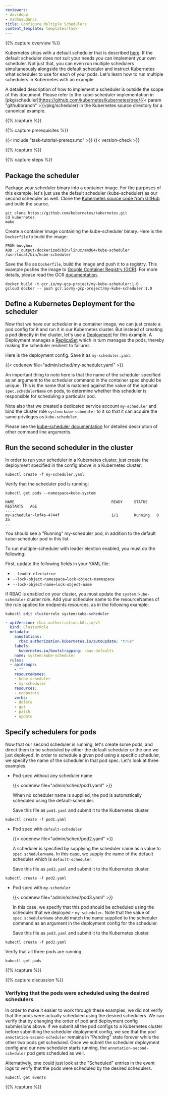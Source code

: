 ```yaml
---
reviewers:
- davidopp
- madhusudancs
title: Configure Multiple Schedulers
content_template: templates/task
---
```


{{% capture overview %}}

Kubernetes ships with a default scheduler that is described [here](/docs/admin/kube-scheduler/).
If the default scheduler does not suit your needs you can implement your own scheduler.
Not just that, you can even run multiple schedulers simultaneously alongside the default
scheduler and instruct Kubernetes what scheduler to use for each of your pods. Let's
learn how to run multiple schedulers in Kubernetes with an example.

A detailed description of how to implement a scheduler is outside the scope of this
document. Please refer to the kube-scheduler implementation in
[pkg/scheduler](https://github.com/kubernetes/kubernetes/tree/{{< param "githubbranch" >}}/pkg/scheduler)
in the Kubernetes source directory for a canonical example.

{{% /capture %}}


{{% capture prerequisites %}}

{{< include "task-tutorial-prereqs.md" >}} {{< version-check >}}

{{% /capture %}}

{{% capture steps %}}

## Package the scheduler

Package your scheduler binary into a container image. For the purposes of this example,
let's just use the default scheduler (kube-scheduler) as our second scheduler as well.
Clone the [Kubernetes source code from GitHub](https://github.com/kubernetes/kubernetes)
and build the source.

```shell
git clone https://github.com/kubernetes/kubernetes.git
cd kubernetes
make
```

Create a container image containing the kube-scheduler binary. Here is the `Dockerfile`
to build the image:

```docker
FROM busybox
ADD ./_output/dockerized/bin/linux/amd64/kube-scheduler /usr/local/bin/kube-scheduler
```

Save the file as `Dockerfile`, build the image and push it to a registry. This example
pushes the image to
[Google Container Registry (GCR)](https://cloud.google.com/container-registry/).
For more details, please read the GCR
[documentation](https://cloud.google.com/container-registry/docs/).

```shell
docker build -t gcr.io/my-gcp-project/my-kube-scheduler:1.0 .
gcloud docker -- push gcr.io/my-gcp-project/my-kube-scheduler:1.0
```

## Define a Kubernetes Deployment for the scheduler

Now that we have our scheduler in a container image, we can just create a pod
config for it and run it in our Kubernetes cluster. But instead of creating a pod
directly in the cluster, let's use a [Deployment](/docs/concepts/workloads/deployment/)
for this example. A Deployment manages a [ReplicaSet](/docs/concepts/workloads/replicaset/)
 which in turn manages the pods, thereby making the scheduler resilient to failures.

Here is the deployment config. Save it as `my-scheduler.yaml`:

{{< codenew file="admin/sched/my-scheduler.yaml" >}}

An important thing to note here is that the name of the scheduler specified as an
argument to the scheduler command in the container spec should be unique. This is the name that is matched against the value of the optional `spec.schedulerName` on pods, to determine whether this scheduler is responsible for scheduling a particular pod.

Note also that we created a dedicated service account `my-scheduler` and bind the cluster role
`system:kube-scheduler` to it so that it can acquire the same privileges as `kube-scheduler`.

Please see the
[kube-scheduler documentation](/docs/admin/kube-scheduler/) for
detailed description of other command line arguments.

## Run the second scheduler in the cluster

In order to run your scheduler in a Kubernetes cluster, just create the deployment
specified in the config above in a Kubernetes cluster:

```shell
kubectl create -f my-scheduler.yaml
```

Verify that the scheduler pod is running:

```shell
kubectl get pods --namespace=kube-system
```
```
NAME                                           READY     STATUS    RESTARTS   AGE
....
my-scheduler-lnf4s-4744f                       1/1       Running   0          2m
...
```

You should see a "Running" my-scheduler pod, in addition to the default kube-scheduler
pod in this list.

To run multiple-scheduler with leader election enabled, you must do the following:

First, update the following fields in your YAML file:

* `--leader-elect=true`
* `--lock-object-namespace=lock-object-namespace`
* `--lock-object-name=lock-object-name`

If RBAC is enabled on your cluster, you must update the `system:kube-scheduler` cluster role. Add your scheduler name to the resourceNames of the rule applied for endpoints resources, as in the following example:
```
kubectl edit clusterrole system:kube-scheduler
```
```yaml
- apiVersion: rbac.authorization.k8s.io/v1
  kind: ClusterRole
  metadata:
    annotations:
      rbac.authorization.kubernetes.io/autoupdate: "true"
    labels:
      kubernetes.io/bootstrapping: rbac-defaults
    name: system:kube-scheduler
  rules:
  - apiGroups:
    - ""
    resourceNames:
    - kube-scheduler
    - my-scheduler
    resources:
    - endpoints
    verbs:
    - delete
    - get
    - patch
    - update
```

## Specify schedulers for pods

Now that our second scheduler is running, let's create some pods, and direct them to be scheduled by either the default scheduler or the one we just deployed. In order to schedule a given pod using a specific scheduler, we specify the name of the
scheduler in that pod spec. Let's look at three examples.


- Pod spec without any scheduler name

  {{< codenew file="admin/sched/pod1.yaml" >}}

  When no scheduler name is supplied, the pod is automatically scheduled using the
  default-scheduler.

  Save this file as `pod1.yaml` and submit it to the Kubernetes cluster.

```shell
kubectl create -f pod1.yaml
```

- Pod spec with `default-scheduler`

  {{< codenew file="admin/sched/pod2.yaml" >}}

  A scheduler is specified by supplying the scheduler name as a value to `spec.schedulerName`. In this case, we supply the name of the
  default scheduler which is `default-scheduler`.

  Save this file as `pod2.yaml` and submit it to the Kubernetes cluster.

```shell
kubectl create -f pod2.yaml
```

- Pod spec with `my-scheduler`

  {{< codenew file="admin/sched/pod3.yaml" >}}

  In this case, we specify that this pod should be scheduled using the scheduler that we
  deployed - `my-scheduler`. Note that the value of `spec.schedulerName` should match the name supplied to the scheduler
  command as an argument in the deployment config for the scheduler.

  Save this file as `pod3.yaml` and submit it to the Kubernetes cluster.

```shell
kubectl create -f pod3.yaml
```

  Verify that all three pods are running.

```shell
kubectl get pods
```

{{% /capture %}}

{{% capture discussion %}}

### Verifying that the pods were scheduled using the desired schedulers

In order to make it easier to work through these examples, we did not verify that the
pods were actually scheduled using the desired schedulers. We can verify that by
changing the order of pod and deployment config submissions above. If we submit all the
pod configs to a Kubernetes cluster before submitting the scheduler deployment config,
we see that the pod `annotation-second-scheduler` remains in "Pending" state forever
while the other two pods get scheduled. Once we submit the scheduler deployment config
and our new scheduler starts running, the `annotation-second-scheduler` pod gets
scheduled as well.

Alternatively, one could just look at the "Scheduled" entries in the event logs to
verify that the pods were scheduled by the desired schedulers.

```shell
kubectl get events
```

{{% /capture %}}
